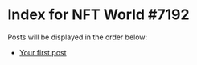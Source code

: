 # Index for NFT World #7192
Posts will be displayed in the order below:

- [Your first post](./001-first.md)

